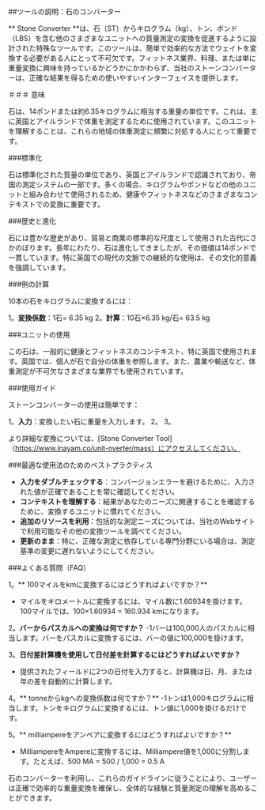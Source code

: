 ##ツールの説明：石のコンバーター

** Stone Converter **は、石（ST）からキログラム（kg）、トン、ポンド（LBS）を含む他のさまざまなユニットへの質量測定の変換を促進するように設計された特殊なツールです。このツールは、簡単で効率的な方法でウェイトを変換する必要がある人にとって不可欠です。フィットネス業界、料理、または単に重量変換に興味を持っているかどうかにかかわらず、当社のストーンコンバーターは、正確な結果を得るための使いやすいインターフェイスを提供します。

＃＃＃ 意味

石は、14ポンドまたは約6.35キログラムに相当する重量の単位です。これは、主に英国とアイルランドで体重を測定するために使用されています。このユニットを理解することは、これらの地域の体重測定に頻繁に対処する人にとって重要です。

###標準化

石は標準化された質量の単位であり、英国とアイルランドで認識されており、帝国の測定システムの一部です。多くの場合、キログラムやポンドなどの他のユニットと組み合わせて使用​​されるため、健康やフィットネスなどのさまざまなコンテキストでの変換に重要です。

###歴史と進化

石には豊かな歴史があり、貿易と商業の標準的な尺度として使用された古代にさかのぼります。長年にわたり、石は進化してきましたが、その価値は14ポンドで一貫しています。特に英国での現代の文脈での継続的な使用は、その文化的意義を強調しています。

###例の計算

10本の石をキログラムに変換するには：

1。**変換係数**：1石= 6.35 kg
2。**計算**：10石×6.35 kg/石= 63.5 kg

###ユニットの使用

この石は、一般的に健康とフィットネスのコンテキスト、特に英国で使用されます。英国では、個人が石で自分の体重を参照します。また、農業や輸送など、体重測定が不可欠なさまざまな業界でも使用されています。

###使用ガイド

ストーンコンバーターの使用は簡単です：

1。**入力**：変換したい石に重量を入力します。
2。
3。

より詳細な変換については、[Stone Converter Tool]（https://www.inayam.co/unit-nverter/mass）にアクセスしてください。

###最適な使用法のためのベストプラクティス

-  **入力をダブルチェックする**：コンバージョンエラーを避けるために、入力された値が正確であることを常に確認してください。
-  **コンテキストを理解する**：結果があなたのニーズに関連することを確認するために、変換するユニットに慣れてください。
-  **追加のリソースを利用**：包括的な測定ニーズについては、当社のWebサイトで利用可能なその他の変換ツールを調べてください。
-  **更新のまま**：特に、正確な測定に依存している専門分野にいる場合は、測定基準の変更に遅れないようにしてください。

###よくある質問（FAQ）

1。** 100マイルをkmに変換するにはどうすればよいですか？**
- マイルをキロメートルに変換するには、マイル数に1.60934を掛けます。100マイルでは、100×1.60934 = 160.934 kmになります。

2。**バーからパスカルへの変換は何ですか？**
-1バーは100,000人のパスカルに相当します。バーをパスカルに変換するには、バーの値に100,000を掛けます。

3。**日付差計算機を使用して日付差を計算するにはどうすればよいですか？**
- 提供されたフィールドに2つの日付を入力すると、計算機は日、月、または年の差を自動的に計算します。

4。** tonneからkgへの変換係数は何ですか？**
-1トンは1,000キログラムに相当します。トンをキログラムに変換するには、トン値に1,000を掛けるだけです。

5。** milliampereをアンペアに変換するにはどうすればよいですか？**
-  MilliampereをAmpereに変換するには、Milliampere値を1,000に分割します。たとえば、500 MA = 500 / 1,000 = 0.5 A

石のコンバーターを利用し、これらのガイドラインに従うことにより、ユーザーは正確で効率的な重量変換を確保し、全体的な経験と質量測定の理解を高めることができます。